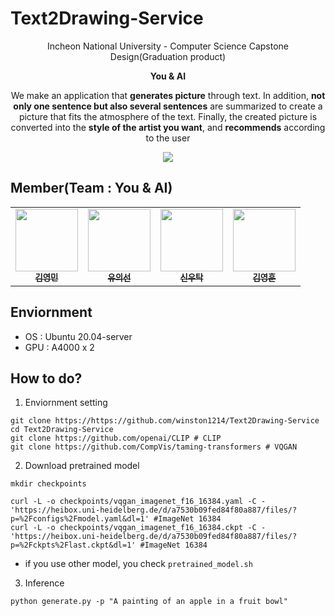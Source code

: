 # Text2Drawing-Service

<p align='center'>
  Incheon National University - Computer Science Capstone Design(Graduation product)
</p>

<p align='center'>
  <b>You & AI</b>
</p>

<p align='center'> We make an application that <b>generates picture</b> through text. In addition, <b>not only one sentence but also several sentences</b> are summarized to create a picture that fits the atmosphere of the text. Finally, the created picture is converted into the <b>style of the artist you want</b>, and <b>recommends</b> according to the user</p>

<p align='center'>
  <img src='https://github.com/winston1214/Text2Drawing-Service/blob/master/picture/flowchart.png?raw=true'></img>
</p>

## Member(Team : You & AI)

<table>
  <tr>
      <td align="center"><a href="https://github.com/winston1214"><img src="https://avatars.githubusercontent.com/u/47775179?v=4" width="100" height="100"><br /><sub><b>김영민</b></sub></td>
      <td align="center"><a href="https://github.com/Caution-Sun"><img src="https://avatars.githubusercontent.com/u/60997821?v=4" width="100" height="100"><br /><sub><b>유의선</b></sub></td>
      <td align="center"><a href="https://github.com/wootak96"><img src="https://avatars.githubusercontent.com/u/68039225?v=4" width="100" height="100"><br /><sub><b>신우탁</b></sub></td>
      <td align="center"><a href="https://github.com/kkyh1125"><img src="https://avatars.githubusercontent.com/u/90811540?v=4" width="100" height="100"><br /><sub><b>김영훈</b></sub></td> 
     </tr>
</table>

## Enviornment

- OS : Ubuntu 20.04-server
- GPU : A4000 x 2

## How to do?

1. Enviornment setting
```
git clone https://https://github.com/winston1214/Text2Drawing-Service
cd Text2Drawing-Service
git clone https://github.com/openai/CLIP # CLIP
git clone https://github.com/CompVis/taming-transformers # VQGAN
```

2. Download pretrained model
```
mkdir checkpoints

curl -L -o checkpoints/vqgan_imagenet_f16_16384.yaml -C - 'https://heibox.uni-heidelberg.de/d/a7530b09fed84f80a887/files/?p=%2Fconfigs%2Fmodel.yaml&dl=1' #ImageNet 16384
curl -L -o checkpoints/vqgan_imagenet_f16_16384.ckpt -C - 'https://heibox.uni-heidelberg.de/d/a7530b09fed84f80a887/files/?p=%2Fckpts%2Flast.ckpt&dl=1' #ImageNet 16384
```

- if you use other model, you check ```pretrained_model.sh```


3. Inference
```
python generate.py -p "A painting of an apple in a fruit bowl"
```
